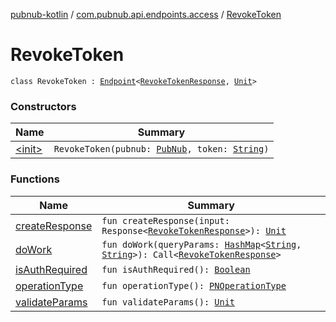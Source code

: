 [pubnub-kotlin](../../index.md) / [com.pubnub.api.endpoints.access](../index.md) / [RevokeToken](./index.md)

# RevokeToken

`class RevokeToken : `[`Endpoint`](../../com.pubnub.api/-endpoint/index.md)`<`[`RevokeTokenResponse`](../../com.pubnub.api.models.server.access_manager.v3/-revoke-token-response/index.md)`, `[`Unit`](https://kotlinlang.org/api/latest/jvm/stdlib/kotlin/-unit/index.html)`>`

### Constructors

| Name | Summary |
|---|---|
| [&lt;init&gt;](-init-.md) | `RevokeToken(pubnub: `[`PubNub`](../../com.pubnub.api/-pub-nub/index.md)`, token: `[`String`](https://kotlinlang.org/api/latest/jvm/stdlib/kotlin/-string/index.html)`)` |

### Functions

| Name | Summary |
|---|---|
| [createResponse](create-response.md) | `fun createResponse(input: Response<`[`RevokeTokenResponse`](../../com.pubnub.api.models.server.access_manager.v3/-revoke-token-response/index.md)`>): `[`Unit`](https://kotlinlang.org/api/latest/jvm/stdlib/kotlin/-unit/index.html) |
| [doWork](do-work.md) | `fun doWork(queryParams: `[`HashMap`](https://kotlinlang.org/api/latest/jvm/stdlib/kotlin.collections/-hash-map/index.html)`<`[`String`](https://kotlinlang.org/api/latest/jvm/stdlib/kotlin/-string/index.html)`, `[`String`](https://kotlinlang.org/api/latest/jvm/stdlib/kotlin/-string/index.html)`>): Call<`[`RevokeTokenResponse`](../../com.pubnub.api.models.server.access_manager.v3/-revoke-token-response/index.md)`>` |
| [isAuthRequired](is-auth-required.md) | `fun isAuthRequired(): `[`Boolean`](https://kotlinlang.org/api/latest/jvm/stdlib/kotlin/-boolean/index.html) |
| [operationType](operation-type.md) | `fun operationType(): `[`PNOperationType`](../../com.pubnub.api.enums/-p-n-operation-type/index.md) |
| [validateParams](validate-params.md) | `fun validateParams(): `[`Unit`](https://kotlinlang.org/api/latest/jvm/stdlib/kotlin/-unit/index.html) |
